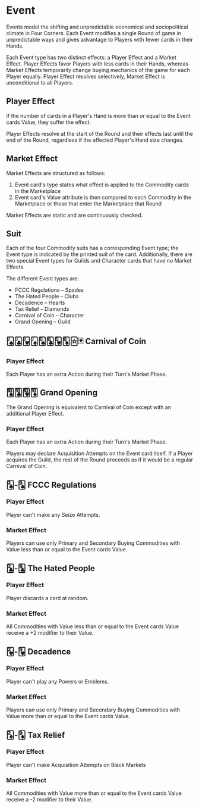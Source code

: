 # Event

Events model the shifting and unpredictable economical and sociopolitical climate in Four Corners. Each Event modifies a single Round of game in unpredictable ways and gives advantage to Players with fewer cards in their Hands.

Each Event type has two distinct effects: a Player Effect and a Market Effect. Player Effects favor Players with less cards in their Hands, whereas Market Effects temporarily change buying mechanics of the game for each Player equally. Player Effect resolves selectively, Market Effect is unconditional to all Players.

## Player Effect

If the number of cards in a Player's Hand is more than or equal to the Event cards Value, they suffer the effect.

Player Effects resolve at the start of the Round and their effects last until the end of the Round, regardless if the affected Player's Hand size changes.

## Market Effect

Market Effects are structured as follows:

1. Event card's type states what effect is applied to the Commodity cards in the Marketplace
2. Event card's Value attribute is then compared to each Commodity in the Marketplace or those that enter the Marketplace that Round

Market Effects are static and are continuously checked.

## Suit

Each of the four Commodity suits has a corresponding Event type; the Event type is indicated by the printed suit of the card. Additionally, there are two special Event types for Guilds and Character cards that have no Market Effects.

The different Event types are:

* FCCC Regulations – Spades
* The Hated People – Clubs
* Decadence – Hearts
* Tax Relief – Diamonds
* Carnival of Coin – Character
* Grand Opening – Guild

## 🂫🃛🂻🃋🂭🃝🂽🃍🃟🃏 Carnival of Coin

### Player Effect

Each Player has an extra Action during their Turn's Market Phase.

## 🂪🃚🂺🃊 Grand Opening

The Grand Opening is equivalent to Carnival of Coin except with an additional Player Effect.

### Player Effect

Each Player has an extra Action during their Turn's Market Phase.

Players may declare Acquisition Attempts on the Event card itself. If a Player acquires the Guild, the rest of the Round proceeds as if it would be a regular Carnival of Coin.

## 🂢-🂩 FCCC Regulations

### Player Effect

Player can't make any Seize Attempts.

### Market Effect

Players can use only Primary and Secondary Buying Commodities with Value less than or equal to the Event cards Value.

## 🃒-🃙 The Hated People

### Player Effect

Player discards a card at random.

### Market Effect

All Commodities with Value less than or equal to the Event cards Value receive a +2 modifier to their Value.

## 🂲-🂹 Decadence

### Player Effect

Player can't play any Powers or Emblems.

### Market Effect

Players can use only Primary and Secondary Buying Commodities with Value more than or equal to the Event cards Value.

## 🃂-🃉 Tax Relief

### Player Effect

Player can't make Acquisition Attempts on Black Markets

### Market Effect

All Commodities with Value more than or equal to the Event cards Value receive a -2 modifier to their Value.
